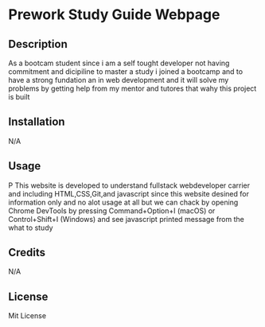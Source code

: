 # Prework Study Guide Webpage

## Description
As a bootcam student since i am a self tought developer not having commitment and dicipiline to master a study  i joined a bootcamp and to have a strong fundation an in web development and it will solve my problems by getting help from my mentor and tutores that wahy this project is built




## Installation

N/A

## Usage

P
This website is developed to  understand  fullstack webdeveloper carrier  and including HTML,CSS,Git,and javascript since this website desined for information only and no alot usage at all but we can chack by opening Chrome DevTools by pressing Command+Option+I (macOS) or Control+Shift+I (Windows) and see javascript printed message from the what to study 

## Credits
N/A

## License

Mit License
